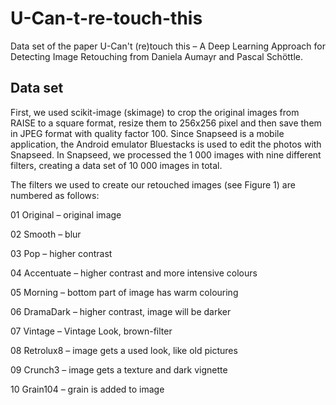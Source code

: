 # U-Can-t-re-touch-this
Data set of the paper U-Can't (re)touch this – A Deep Learning
Approach for Detecting Image Retouching from Daniela Aumayr and Pascal Schöttle.

## Data set

First, we used scikit-image (skimage) to crop the original images from RAISE to a square format, resize them to 256x256 pixel and then save them in JPEG format with quality factor 100.
Since Snapseed is a mobile application, the Android emulator Bluestacks is used to edit the photos with Snapseed. In Snapseed, we processed the 1 000 images with nine different filters, creating a data set of 10 000 images in total.

The filters we used to create our retouched images (see Figure 1) are numbered as follows:

01 Original – original image

02 Smooth – blur

03 Pop – higher contrast

04 Accentuate – higher contrast and more intensive colours

05 Morning – bottom part of image has warm colouring

06 DramaDark – higher contrast, image will be darker

07 Vintage – Vintage Look, brown-filter

08 Retrolux8 – image gets a used look, like old pictures

09 Crunch3 – image gets a texture and dark vignette

10 Grain104 – grain is added to image
